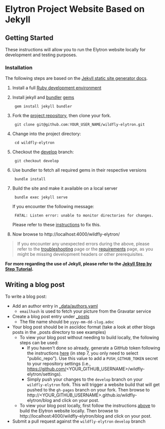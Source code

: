 # Elytron Project Website Based on Jekyll

## Getting Started

These instructions will allow you to run the Elytron website locally for development and testing purposes.

### Installation
The following steps are based on the [Jekyll static site generator docs](https://jekyllrb.com/docs/).

1. Install a full [Ruby development environment](https://jekyllrb.com/docs/installation/)
2. Install jekyll and [bundler](https://jekyllrb.com/docs/ruby-101/#bundler)  [gems](https://jekyllrb.com/docs/ruby-101/#gems) 
  
        gem install jekyll bundler

3. Fork the [project repository](https://github.com/wildfly-security/wildfly-elytron), then clone your fork.
  
        git clone git@github.com:YOUR_USER_NAME/wildfly-elytron.git

4. Change into the project directory:
  
        cd wildfly-elytron

5. Checkout the [develop](https://github.com/wildfly-security/wildfly-elytron/tree/develop) branch:
  
        git checkout develop

6. Use bundler to fetch all required gems in their respective versions

        bundle install

7. Build the site and make it available on a local server
  
        bundle exec jekyll serve

   If you encounter the following message:

        FATAL: Listen error: unable to monitor directories for changes.  
        
   Please refer to these [instructions](https://github.com/guard/listen/wiki/Increasing-the-amount-of-inotify-watchers) to fix this.       
        
8. Now browse to http://localhost:4000/wildfly-elytron/

> If you encounter any unexpected errors during the above, please refer to the [troubleshooting](https://jekyllrb.com/docs/troubleshooting/#configuration-problems) page or the [requirements](https://jekyllrb.com/docs/installation/#requirements) page, as you might be missing development headers or other prerequisites.


**For more regarding the use of Jekyll, please refer to the [Jekyll Step by Step Tutorial](https://jekyllrb.com/docs/step-by-step/01-setup/).**

## Writing a blog post

To write a blog post:

- Add an author entry in [_data/authors.yaml](https://github.com/wildfly-security/wildfly-elytron/tree/develop/_data/authors.yaml)
    - `emailhash` is used to fetch your picture from the Gravatar service
- Create a blog post entry under [_posts](https://github.com/wildfly-security/wildfly-elytron/tree/develop/_posts)
    - The file name should be `yyyy-mm-dd-slug.adoc`
- Your blog post should be in asciidoc format (take a look at other blogs posts in the _posts directory to see examples)
    - To view your blog post without needing to build locally, the following steps can be used:
        - If you haven't done so already, generate a GitHub token following the instructions
          [here](https://help.github.com/en/github/authenticating-to-github/creating-a-personal-access-token-for-the-command-line#creating-a-token)
          (in step 7, you only need to select "public_repo"). Use this value to add a `PUSH_GITHUB_TOKEN` secret to your
          repository settings (i.e., https://github.com/<YOUR_GITHUB_USERNAME>/wildfly-elytron/settings).
        - Simply push your changes to the `develop` branch on your `wildfly-elytron` fork. This will trigger a website
          build that will get pushed to the `gh-pages` branch on your fork. Then browse to
          http://<YOUR_GITHUB_USERNAME>.github.io/wildfly-elytron/blog and click on your post.
    - To view your blog post locally, first follow the instructions [above](https://github.com/wildfly-security/wildfly-elytron/tree/develop#installation) to build the Elytron website
      locally. Then browse to http://localhost:4000/wildfly-elytron/blog and click on your post.
- Submit a pull request against the `wildfly-elytron` `develop` branch

